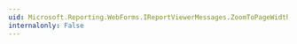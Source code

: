```yaml
---
uid: Microsoft.Reporting.WebForms.IReportViewerMessages.ZoomToPageWidth
internalonly: False
---
```

